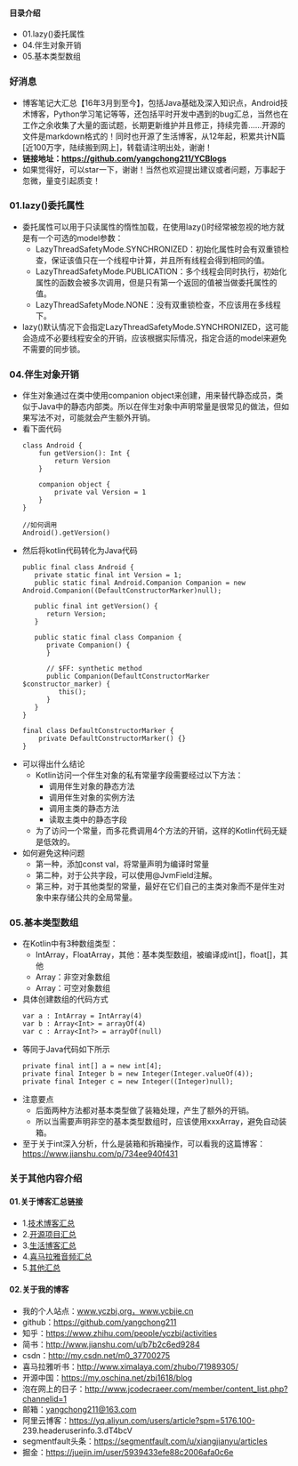 #### 目录介绍
- 01.lazy()委托属性
- 04.伴生对象开销
- 05.基本类型数组



### 好消息
- 博客笔记大汇总【16年3月到至今】，包括Java基础及深入知识点，Android技术博客，Python学习笔记等等，还包括平时开发中遇到的bug汇总，当然也在工作之余收集了大量的面试题，长期更新维护并且修正，持续完善……开源的文件是markdown格式的！同时也开源了生活博客，从12年起，积累共计N篇[近100万字，陆续搬到网上]，转载请注明出处，谢谢！
- **链接地址：https://github.com/yangchong211/YCBlogs**
- 如果觉得好，可以star一下，谢谢！当然也欢迎提出建议或者问题，万事起于忽微，量变引起质变！






### 01.lazy()委托属性
- 委托属性可以用于只读属性的惰性加载，在使用lazy()时经常被忽视的地方就是有一个可选的model参数：
    - LazyThreadSafetyMode.SYNCHRONIZED：初始化属性时会有双重锁检查，保证该值只在一个线程中计算，并且所有线程会得到相同的值。
    - LazyThreadSafetyMode.PUBLICATION：多个线程会同时执行，初始化属性的函数会被多次调用，但是只有第一个返回的值被当做委托属性的值。
    - LazyThreadSafetyMode.NONE：没有双重锁检查，不应该用在多线程下。
- lazy()默认情况下会指定LazyThreadSafetyMode.SYNCHRONIZED，这可能会造成不必要线程安全的开销，应该根据实际情况，指定合适的model来避免不需要的同步锁。




### 04.伴生对象开销
- 伴生对象通过在类中使用companion object来创建，用来替代静态成员，类似于Java中的静态内部类。所以在伴生对象中声明常量是很常见的做法，但如果写法不对，可能就会产生额外开销。
- 看下面代码
    ```
    class Android {
        fun getVersion(): Int {
            return Version
        }
    
        companion object {
            private val Version = 1
        }
    }
    
    //如何调用
    Android().getVersion()
    ```
- 然后将kotlin代码转化为Java代码
    ```
    public final class Android {
       private static final int Version = 1;
       public static final Android.Companion Companion = new Android.Companion((DefaultConstructorMarker)null);
    
       public final int getVersion() {
          return Version;
       }
    
       public static final class Companion {
          private Companion() {
          }
    
          // $FF: synthetic method
          public Companion(DefaultConstructorMarker $constructor_marker) {
             this();
          }
       }
    }
    
    final class DefaultConstructorMarker {
        private DefaultConstructorMarker() {}
    }
    ```
- 可以得出什么结论
    - Kotlin访问一个伴生对象的私有常量字段需要经过以下方法：
        - 调用伴生对象的静态方法
        - 调用伴生对象的实例方法
        - 调用主类的静态方法
        - 读取主类中的静态字段
    - 为了访问一个常量，而多花费调用4个方法的开销，这样的Kotlin代码无疑是低效的。
- 如何避免这种问题
    - 第一种，添加const val，将常量声明为编译时常量
    - 第二种，对于公共字段，可以使用@JvmField注解。
    - 第三种，对于其他类型的常量，最好在它们自己的主类对象而不是伴生对象中来存储公共的全局常量。


### 05.基本类型数组
- 在Kotlin中有3种数组类型：
    - IntArray，FloatArray，其他：基本类型数组，被编译成int[]，float[]，其他
    - Array：非空对象数组
    - Array：可空对象数组
- 具体创建数组的代码方式
    ```
    var a : IntArray = IntArray(4)
    var b : Array<Int> = arrayOf(4)
    var c : Array<Int?> = arrayOf(null)
    ```
- 等同于Java代码如下所示
    ```
    private final int[] a = new int[4];
    private final Integer b = new Integer(Integer.valueOf(4));
    private final Integer c = new Integer((Integer)null);
    ```
- 注意要点
    - 后面两种方法都对基本类型做了装箱处理，产生了额外的开销。  
    - 所以当需要声明非空的基本类型数组时，应该使用xxxArray，避免自动装箱。
- 至于关于int深入分析，什么是装箱和拆箱操作，可以看我的这篇博客：https://www.jianshu.com/p/734ee940f431







### 关于其他内容介绍
#### 01.关于博客汇总链接
- 1.[技术博客汇总](https://www.jianshu.com/p/614cb839182c)
- 2.[开源项目汇总](https://blog.csdn.net/m0_37700275/article/details/80863574)
- 3.[生活博客汇总](https://blog.csdn.net/m0_37700275/article/details/79832978)
- 4.[喜马拉雅音频汇总](https://www.jianshu.com/p/f665de16d1eb)
- 5.[其他汇总](https://www.jianshu.com/p/53017c3fc75d)



#### 02.关于我的博客
- 我的个人站点：www.yczbj.org，www.ycbjie.cn
- github：https://github.com/yangchong211
- 知乎：https://www.zhihu.com/people/yczbj/activities
- 简书：http://www.jianshu.com/u/b7b2c6ed9284
- csdn：http://my.csdn.net/m0_37700275
- 喜马拉雅听书：http://www.ximalaya.com/zhubo/71989305/
- 开源中国：https://my.oschina.net/zbj1618/blog
- 泡在网上的日子：http://www.jcodecraeer.com/member/content_list.php?channelid=1
- 邮箱：yangchong211@163.com
- 阿里云博客：https://yq.aliyun.com/users/article?spm=5176.100- 239.headeruserinfo.3.dT4bcV
- segmentfault头条：https://segmentfault.com/u/xiangjianyu/articles
- 掘金：https://juejin.im/user/5939433efe88c2006afa0c6e













